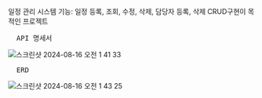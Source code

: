 일정 관리 시스템
기능: 일정 등록, 조회, 수정, 삭제, 담당자 등록, 삭제
CRUD구현이 목적인 프로젝트

<pre>
  API 명세서
</pre>
![스크린샷 2024-08-16 오전 1 41 33](https://github.com/user-attachments/assets/13a67490-b010-490f-a363-21ed81dea19d)

<pre>
  ERD
</pre>

![스크린샷 2024-08-16 오전 1 43 25](https://github.com/user-attachments/assets/58e3c7bd-991c-4653-9883-48284e7a07aa)
